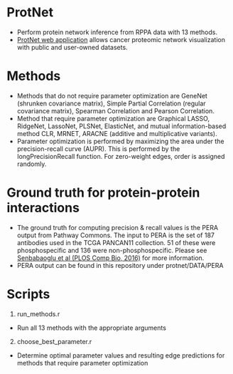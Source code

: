 # ProtNet
- Perform protein network inference from RPPA data with 13 methods. 
- [ProtNet web application](http://projects.sanderlab.org/protnet/) allows cancer proteomic network visualization with public and user-owned datasets.


# Methods
- Methods that do not require parameter optimization are GeneNet (shrunken covariance matrix), Simple Partial Correlation (regular covariance matrix), Spearman Correlation and Pearson Correlation.
- Method that require parameter optimization are Graphical LASSO, RidgeNet, LassoNet, PLSNet, ElasticNet, and mutual information-based method CLR, MRNET, ARACNE (additive and multiplicative variants).
- Parameter optimization is performed by maximizing the area under the precision-recall curve (AUPR). This is performed by the longPrecisionRecall function. For zero-weight edges, order is assigned randomly.

# Ground truth for protein-protein interactions
- The ground truth for computing precision & recall values is the PERA output from Pathway Commons. The input to PERA is the set of 187 antibodies used in the TCGA PANCAN11 collection. 51 of these were phosphospecific and 136 were non-phosphospecific. Please see [Senbabaoglu et al (PLOS Comp Bio, 2016)](https://journals.plos.org/ploscompbiol/article?id=10.1371/journal.pcbi.1004765) for more information.
- PERA output can be found in this repository under protnet/DATA/PERA

# Scripts
1) run_methods.r 
- Run all 13 methods with the appropriate arguments

2) choose_best_parameter.r 
- Determine optimal parameter values and resulting edge predictions for methods that require parameter optimization
